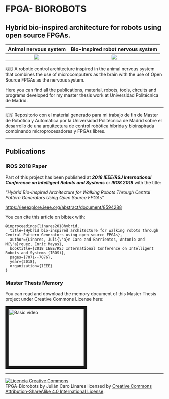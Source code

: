 # FPGA- BIOROBOTS

## Hybrid bio-inspired architecture for robots using open source FPGAs.


Animal nervous system             |  Bio-inspired robot nervous system
:-------------------------:|:-------------------------:
![](media/humannervoussystem.png)  |  ![](media/robotnervoussystem.png)



:gb: A robotic control architecture inspired in the animal nervous system that combines the use of microcomputers as the brain with the use of Open Source FPGAs as the nervous system.

Here you can find all the publications, material, robots, tools, circuits and programs developed for my master thesis work at Universidad Politécnica de Madrid.


***

:es: Repositorio con el material generado para mi trabajo de fin de Master de Robótica y Automática por la Universidad Politécnica de Madrid sobre el desarrollo de una arquitectura de control robótica híbrida y bioinspirada combinando microprocesadores y FPGAs libres.


***
## Publications

### IROS 2018 Paper

Part of this project has been published at **_2018 IEEE/RSJ International Conference on Intelligent Robots and Systems_** or **_IROS 2018_** with the title:

_"Hybrid Bio-Inspired Architecture for Walking Robots Through Central Pattern Generators Using Open Source FPGAs"_

https://ieeexplore.ieee.org/abstract/document/8594288

You can cite this article on bibtex with:

```
@inproceedings{linares2018hybrid,
  title={Hybrid bio-inspired architecture for walking robots through Central Pattern Generators using open source FPGAs},
  author={Linares, Juli{\'a}n Caro and Barrientos, Antonio and M{\'a}rquez, Enric Mayas},
  booktitle={2018 IEEE/RSJ International Conference on Intelligent Robots and Systems (IROS)},
  pages={7071--7076},
  year={2018},
  organization={IEEE}
}
```

### Master Thesis Memory

You can read and download the memory document of this Master Thesis project under Creative Commons License here:

<a href="https://github.com/jcarolinares/fpga-biorobots/blob/final-revision-cleaning/Thesis%20Memory/MasterThesis-BioInspiredrobotsOpenSourceFPGAs.pdf" target="_blank"><img src="http://img.youtube.com/vi/VI5Jhr64cQY/0.jpg"
alt="Basic video" width="240" height="180" border="10" /></a>





***

<a rel="license" href="http://creativecommons.org/licenses/by-sa/4.0/"><img alt="Licencia Creative Commons" style="border-width:0" src="https://i.creativecommons.org/l/by-sa/4.0/88x31.png" /></a><br /><span xmlns:dct="http://purl.org/dc/terms/" property="dct:title">FPGA-Biorobots</span> by <span xmlns:cc="http://creativecommons.org/ns#" property="cc:attributionName">Julián Caro Linares</span> licensed by <a rel="license" href="http://creativecommons.org/licenses/by-sa/4.0/">Creative Commons Attribution-ShareAlike 4.0 International License</a>.<br /><br />
